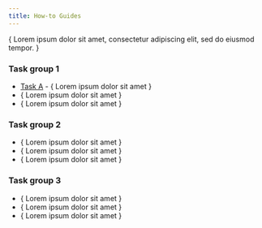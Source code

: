 ```yaml
---
title: How-to Guides
---
```

<!---
The How-to overview document is intended to be the gateway to the documentation for performing specific tasks. These tasks assume some level of familiarity with the project.

File name: /documentation/howto/index_howto.md
--->

{ Lorem ipsum dolor sit amet, consectetur adipiscing elit, sed do eiusmod tempor. }  

<!-- Provide a brief description and links to the steps a person needs to follow to execute a specific task. --->
### Task group 1
- [Task A](howto_task.md) - { Lorem ipsum dolor sit amet }  
- { Lorem ipsum dolor sit amet }  
- { Lorem ipsum dolor sit amet }  

### Task group 2
- { Lorem ipsum dolor sit amet }  
- { Lorem ipsum dolor sit amet }  
- { Lorem ipsum dolor sit amet }  

### Task group 3
- { Lorem ipsum dolor sit amet }  
- { Lorem ipsum dolor sit amet }  
- { Lorem ipsum dolor sit amet }  
